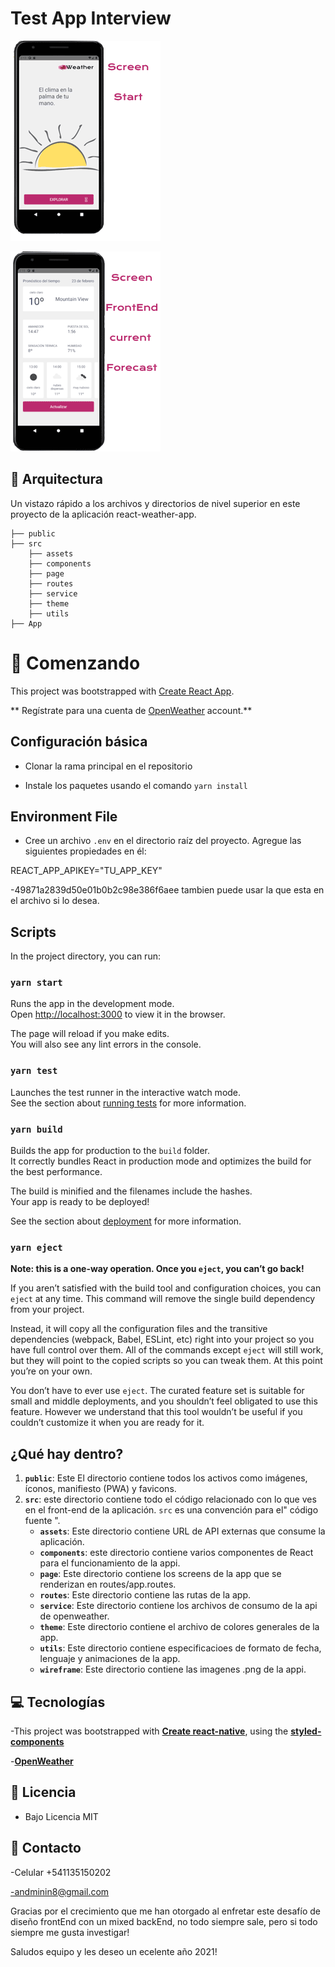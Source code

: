 # Test  App Interview

![Screen Start](/src/wireframe/screenStart.png)

![Screen Forecast](/src/wireframe/screenForecast.png)

## 🧐 Arquitectura 

Un vistazo rápido a los archivos y directorios de nivel superior en este proyecto de la aplicación react-weather-app.

```
├── public
├── src
	├── assets
	├── components
	├── page
	├── routes
    ├── service
    ├── theme
    ├── utils
├── App
```



# 🚀 Comenzando 


This project was bootstrapped with [Create React App](https://github.com/facebook/create-react-app).


** Regístrate para una cuenta de [OpenWeather](https://openweathermap.org/) account.**

## Configuración básica 

- Clonar la rama principal en el repositorio 

- Instale los paquetes usando el comando `yarn install`

## **Environment File**

- Cree un archivo `.env` en el directorio raíz del proyecto. Agregue las siguientes propiedades en él:

REACT_APP_APIKEY="TU_APP_KEY"

-49871a2839d50e01b0b2c98e386f6aee tambien puede usar la que esta en el archivo si lo desea.


## Scripts 

In the project directory, you can run:

### `yarn start`

Runs the app in the development mode.<br />
Open [http://localhost:3000](http://localhost:3000) to view it in the browser.

The page will reload if you make edits.<br />
You will also see any lint errors in the console.

### `yarn test`

Launches the test runner in the interactive watch mode.\
See the section about [running tests](https://facebook.github.io/create-react-app/docs/running-tests) for more information.

### `yarn build`

Builds the app for production to the `build` folder.\
It correctly bundles React in production mode and optimizes the build for the best performance.

The build is minified and the filenames include the hashes.\
Your app is ready to be deployed!

See the section about [deployment](https://facebook.github.io/create-react-app/docs/deployment) for more information.

### `yarn eject`

**Note: this is a one-way operation. Once you `eject`, you can’t go back!**

If you aren’t satisfied with the build tool and configuration choices, you can `eject` at any time. This command will remove the single build dependency from your project.

Instead, it will copy all the configuration files and the transitive dependencies (webpack, Babel, ESLint, etc) right into your project so you have full control over them. All of the commands except `eject` will still work, but they will point to the copied scripts so you can tweak them. At this point you’re on your own.

You don’t have to ever use `eject`. The curated feature set is suitable for small and middle deployments, and you shouldn’t feel obligated to use this feature. However we understand that this tool wouldn’t be useful if you couldn’t customize it when you are ready for it.

## ¿Qué hay dentro?


1.  **`public`**: Este El directorio contiene todos los activos como imágenes, íconos, manifiesto (PWA) y favicons.
2.  **`src`**: este directorio contiene todo el código relacionado con lo que ves en el front-end de la aplicación. `src` es una convención para el" código fuente ". 
    - **`assets`**: Este directorio contiene URL de API externas que consume la aplicación.
    - **`components`**: este directorio contiene varios componentes de React para el funcionamiento de la appi.
    - **`page`**: Este directorio contiene los screens de la app que se renderizan en routes/app.routes.
    - **`routes`**: Este directorio contiene las rutas de la app.
    - **`service`**: Este directorio contiene los archivos de consumo de la api de openweather.
    - **`theme`**: Este directorio contiene el archivo de colores generales de la app.
    - **`utils`**: Este directorio contiene especificacioes de formato de fecha, lenguaje y animaciones de la app.
    - **`wireframe`**: Este directorio contiene las imagenes .png de la appi.



## 💻 Tecnologías 

-This project was bootstrapped with **[Create react-native](https://reactnative.dev/)**, using the **[styled-components](https://styled-components.com/)**

-**[OpenWeather](https://openweathermap.org/)**

## 📃 Licencia 

- Bajo Licencia MIT


## 📧 Contacto

-Celular +541135150202


-andminin8@gmail.com


Gracias por el crecimiento que me han otorgado al enfretar este desafío de diseño frontEnd con un mixed backEnd, no todo siempre sale, pero si todo siempre me gusta investigar!

Saludos equipo y les deseo un ecelente año 2021!
